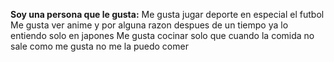 **Soy una persona que le gusta:**
Me gusta jugar deporte en especial el futbol
Me gusta ver anime y por alguna razon despues de un tiempo ya lo entiendo solo en japones
Me gusta cocinar solo que cuando la comida no sale como me gusta no me la puedo comer
